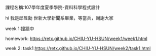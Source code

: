 ﻿課程名稱:107學年度夏季學院-資料科學程式設計

hi 我是邱昱勳 世新大學新聞系畢業，等當兵，謝謝大家

week 1:撞牆中

homework:
https://retx.github.io/CHIU-YU-HSUN/week1/week1.html

week 2:
task1:https://retx.github.io/CHIU-YU-HSUN/week2/task1.html
